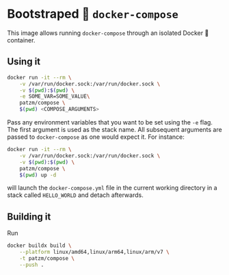 # Bootstraped 🥾 `docker-compose`
This image allows running `docker-compose` through an isolated Docker 🐳 container.

## Using it
```bash
docker run -it --rm \
    -v /var/run/docker.sock:/var/run/docker.sock \
    -v $(pwd):$(pwd) \
    -e SOME_VAR=SOME_VALUE\
    patzm/compose \
    $(pwd) <COMPOSE_ARGUMENTS>
```
Pass any environment variables that you want to be set using the `-e` flag.
The first argument is used as the stack name.
All subsequent arguments are passed to `docker-compose` as one would expect it.
For instance:
```bash
docker run -it --rm \
    -v /var/run/docker.sock:/var/run/docker.sock \
    -v $(pwd):$(pwd) \
    patzm/compose \
    $(pwd) up -d
```
will launch the `docker-compose.yml` file in the current working directory in a stack called `HELLO_WORLD` and detach afterwards.

## Building it
Run
```bash
docker buildx build \
	--platform linux/amd64,linux/arm64,linux/arm/v7 \
	-t patzm/compose \
	--push .
```
